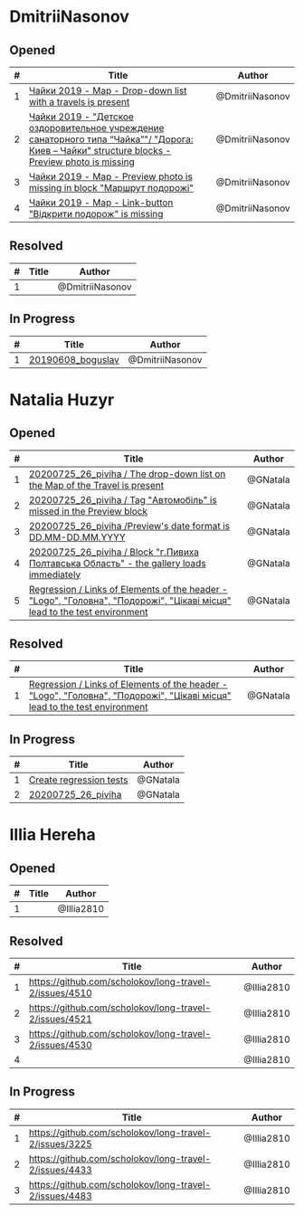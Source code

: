 # DmitriiNasonov

## Opened

| #   | Title | Author
| --- | ---   | ----
| 1   |[Чайки 2019 - Map - Drop-down list with a travels is present](https://github.com/scholokov/long-travel-2/issues/4545)|@DmitriiNasonov
| 2   |[Чайки 2019 - "Детское оздоровительное учреждение санаторного типа “Чайка”"/ "Дорога: Киев – Чайки" structure blocks - Preview photo is missing](https://github.com/scholokov/long-travel-2/issues/4548)|@DmitriiNasonov
| 3   |[Чайки 2019 - Map - Preview photo is missing in block "Маршрут подорожі"](https://github.com/scholokov/long-travel-2/issues/4547)|@DmitriiNasonov
| 4   |[Чайки 2019 - Map - Link-button "Відкрити подорож" is missing](https://github.com/scholokov/long-travel-2/issues/4546)|@DmitriiNasonov



## Resolved
| #   | Title | Author
| --- | ---   | ----
| 1   |[]()|@DmitriiNasonov



## In Progress
| #   | Title | Author
| --- | ---   | ----
| 1   |[20190608_boguslav](https://github.com/scholokov/long-travel-2/issues/4074)|@DmitriiNasonov


# Natalia Huzyr

## Opened

| #   | Title | Author
| --- | ---   | ----
| 1   | [20200725_26_piviha / The drop-down list on the Map of the Travel is present ](https://github.com/scholokov/long-travel-2/issues/4549)   | @GNatala
| 2   | [20200725_26_piviha / Tag "Автомобіль" is missed in the Preview block](https://github.com/scholokov/long-travel-2/issues/4550)   | @GNatala
| 3   | [20200725_26_piviha /Preview's date format is DD.MM-DD.MM.YYYY](https://github.com/scholokov/long-travel-2/issues/4551)   | @GNatala
| 4   | [20200725_26_piviha / Block "г.Пивиха Полтавська Область" - the gallery loads immediately](https://github.com/scholokov/long-travel-2/issues/4552)   | @GNatala
| 5   | [Regression / Links of Elements of the header - "Logo", "Головна", "Подорожі", "Цікаві місця" lead to the test environment](https://github.com/scholokov/long-travel-2/issues/4544)   | @GNatala





## Resolved
| #   | Title | Author
| --- | ---   | ----
| 1   | [Regression / Links of Elements of the header - "Logo", "Головна", "Подорожі", "Цікаві місця" lead to the test environment](https://github.com/scholokov/long-travel-2/issues/4544)   | @GNatala





## In Progress
| #   | Title | Author
| --- | ---   | ----
| 1   | [Create regression tests](https://github.com/scholokov/long-travel-2/issues/4237)   | @GNatala
| 2   | [20200725_26_piviha ](https://github.com/scholokov/long-travel-2/issues/4087)   | @GNatala


# Illia Hereha

## Opened

| #   | Title | Author
| --- | ---   | ----
| 1   |  | @Illia2810


## Resolved
| #   | Title | Author
| --- | ---   | ----
| 1   |[https://github.com/scholokov/long-travel-2/issues/4510  ](https://github.com/scholokov/long-travel-2/issues/4510)   | @Illia2810
| 2   |[https://github.com/scholokov/long-travel-2/issues/4521  ](https://github.com/scholokov/long-travel-2/issues/4521)   | @Illia2810
| 3   |[https://github.com/scholokov/long-travel-2/issues/4530  ](https://github.com/scholokov/long-travel-2/issues/4530)   | @Illia2810
| 4   |   | @Illia2810



## In Progress

| #   | Title | Author
| --- | ---   | ----
| 1   |[https://github.com/scholokov/long-travel-2/issues/3225  ](https://github.com/scholokov/long-travel-2/issues/3225)   | @Illia2810
| 2   |[https://github.com/scholokov/long-travel-2/issues/4433  ](https://github.com/scholokov/long-travel-2/issues/4433)   | @Illia2810
| 3   |[https://github.com/scholokov/long-travel-2/issues/4483  ](https://github.com/scholokov/long-travel-2/issues/4483)   | @Illia2810


